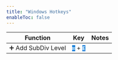 ```yaml
---
title: "Windows Hotkeys"
enableToc: false
---
```

<style> code { color: #FFFFFF; background: #0079D7; } </style>

|Function|Key|Notes
|:-:|:-:|:-:
|➕ Add SubDiv Level|**`⊞`** + **`E`**|